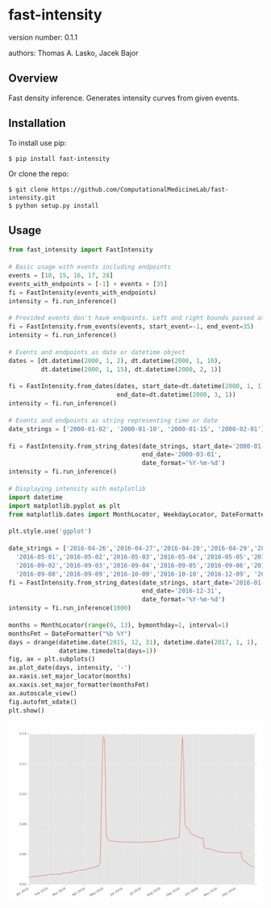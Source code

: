 fast-intensity
===============================

version number: 0.1.1

authors: Thomas A. Lasko, Jacek Bajor

Overview
--------

Fast density inference. Generates intensity curves from given events.

Installation
------------

To install use pip:

    $ pip install fast-intensity


Or clone the repo:

    $ git clone https://github.com/ComputationalMedicineLab/fast-intensity.git
    $ python setup.py install


Usage
-----

```python
from fast_intensity import FastIntensity

# Basic usage with events including endpoints
events = [10, 15, 16, 17, 28]
events_with_endpoints = [-1] + events + [35]
fi = FastIntensity(events_with_endpoints)
intensity = fi.run_inference()

# Provided events don't have endpoints. Left and right bounds passed as an argument
fi = FastIntensity.from_events(events, start_event=-1, end_event=35)
intensity = fi.run_inference()

# Events and endpoints as date or datetime object
dates = [dt.datetime(2000, 1, 2), dt.datetime(2000, 1, 10),
         dt.datetime(2000, 1, 15), dt.datetime(2000, 2, 1)]

fi = FastIntensity.from_dates(dates, start_date=dt.datetime(2000, 1, 1),
                              end_date=dt.datetime(2000, 3, 1))
intensity = fi.run_inference()

# Events and endpoints as string representing time or date
date_strings = ['2000-01-02', '2000-01-10', '2000-01-15', '2000-02-01']

fi = FastIntensity.from_string_dates(date_strings, start_date='2000-01-01',
                                     end_date='2000-03-01',
                                     date_format='%Y-%m-%d')
intensity = fi.run_inference()

# Displaying intensity with matplotlib
import datetime
import matplotlib.pyplot as plt
from matplotlib.dates import MonthLocator, WeekdayLocator, DateFormatter, drange

plt.style.use('ggplot')

date_strings = ['2016-04-26','2016-04-27','2016-04-28','2016-04-29','2016-04-30',
  '2016-05-01','2016-05-02','2016-05-03','2016-05-04','2016-05-05','2016-09-01',
  '2016-09-02','2016-09-03','2016-09-04','2016-09-05','2016-09-06','2016-09-07',
  '2016-09-08','2016-09-09','2016-10-09','2016-10-10','2016-12-09', '2016-12-10']
fi = FastIntensity.from_string_dates(date_strings, start_date='2016-01-01',
                                     end_date='2016-12-31',
                                     date_format='%Y-%m-%d')
intensity = fi.run_inference(1000)

months = MonthLocator(range(0, 13), bymonthday=1, interval=1)
monthsFmt = DateFormatter("%b %Y")
days = drange(datetime.date(2015, 12, 31), datetime.date(2017, 1, 1),
              datetime.timedelta(days=1))
fig, ax = plt.subplots()
ax.plot_date(days, intensity, '-')
ax.xaxis.set_major_locator(months)
ax.xaxis.set_major_formatter(monthsFmt)
ax.autoscale_view()
fig.autofmt_xdate()
plt.show()
```

![figure](https://github.com/ComputationalMedicineLab/fast_intensity/raw/master/intensity_figure.png "Figure")
